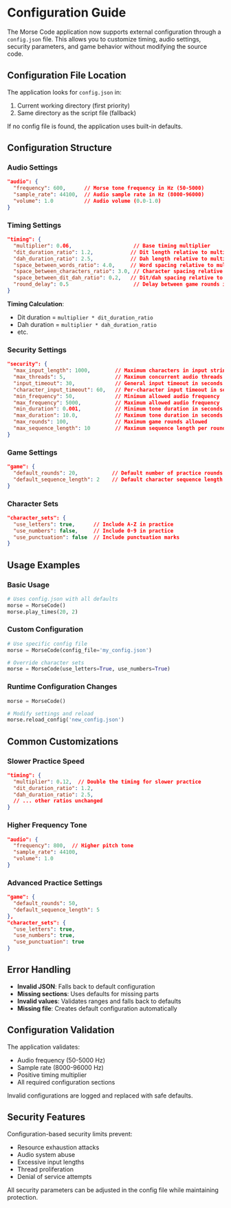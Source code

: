 # Configuration Guide

The Morse Code application now supports external configuration through a `config.json` file. This allows you to customize timing, audio settings, security parameters, and game behavior without modifying the source code.

## Configuration File Location

The application looks for `config.json` in:
1. Current working directory (first priority)
2. Same directory as the script file (fallback)

If no config file is found, the application uses built-in defaults.

## Configuration Structure

### Audio Settings
```json
"audio": {
  "frequency": 600,      // Morse tone frequency in Hz (50-5000)
  "sample_rate": 44100,  // Audio sample rate in Hz (8000-96000)
  "volume": 1.0          // Audio volume (0.0-1.0)
}
```

### Timing Settings
```json
"timing": {
  "multiplier": 0.06,                    // Base timing multiplier
  "dit_duration_ratio": 1.2,            // Dit length relative to multiplier
  "dah_duration_ratio": 2.5,            // Dah length relative to multiplier  
  "space_between_words_ratio": 4.0,     // Word spacing relative to multiplier
  "space_between_characters_ratio": 3.0, // Character spacing relative to multiplier
  "space_between_dit_dah_ratio": 0.2,   // Dit/dah spacing relative to multiplier
  "round_delay": 0.5                     // Delay between game rounds in seconds
}
```

**Timing Calculation**: 
- Dit duration = `multiplier * dit_duration_ratio`
- Dah duration = `multiplier * dah_duration_ratio`
- etc.

### Security Settings
```json
"security": {
  "max_input_length": 1000,        // Maximum characters in input strings
  "max_threads": 5,                // Maximum concurrent audio threads
  "input_timeout": 30,             // General input timeout in seconds
  "character_input_timeout": 60,   // Per-character input timeout in seconds
  "min_frequency": 50,             // Minimum allowed audio frequency
  "max_frequency": 5000,           // Maximum allowed audio frequency
  "min_duration": 0.001,           // Minimum tone duration in seconds
  "max_duration": 10.0,            // Maximum tone duration in seconds
  "max_rounds": 100,               // Maximum game rounds allowed
  "max_sequence_length": 10        // Maximum sequence length per round
}
```

### Game Settings
```json
"game": {
  "default_rounds": 20,           // Default number of practice rounds
  "default_sequence_length": 2    // Default character sequence length
}
```

### Character Sets
```json
"character_sets": {
  "use_letters": true,      // Include A-Z in practice
  "use_numbers": false,     // Include 0-9 in practice
  "use_punctuation": false  // Include punctuation marks
}
```

## Usage Examples

### Basic Usage
```python
# Uses config.json with all defaults
morse = MorseCode()
morse.play_times(20, 2)
```

### Custom Configuration
```python
# Use specific config file
morse = MorseCode(config_file='my_config.json')

# Override character sets
morse = MorseCode(use_letters=True, use_numbers=True)
```

### Runtime Configuration Changes
```python
morse = MorseCode()

# Modify settings and reload
morse.reload_config('new_config.json')
```

## Common Customizations

### Slower Practice Speed
```json
"timing": {
  "multiplier": 0.12,  // Double the timing for slower practice
  "dit_duration_ratio": 1.2,
  "dah_duration_ratio": 2.5,
  // ... other ratios unchanged
}
```

### Higher Frequency Tone
```json
"audio": {
  "frequency": 800,  // Higher pitch tone
  "sample_rate": 44100,
  "volume": 1.0
}
```

### Advanced Practice Settings
```json
"game": {
  "default_rounds": 50,
  "default_sequence_length": 5
},
"character_sets": {
  "use_letters": true,
  "use_numbers": true,
  "use_punctuation": true
}
```

## Error Handling

- **Invalid JSON**: Falls back to default configuration
- **Missing sections**: Uses defaults for missing parts
- **Invalid values**: Validates ranges and falls back to defaults
- **Missing file**: Creates default configuration automatically

## Configuration Validation

The application validates:
- Audio frequency (50-5000 Hz)
- Sample rate (8000-96000 Hz)  
- Positive timing multiplier
- All required configuration sections

Invalid configurations are logged and replaced with safe defaults.

## Security Features

Configuration-based security limits prevent:
- Resource exhaustion attacks
- Audio system abuse
- Excessive input lengths  
- Thread proliferation
- Denial of service attempts

All security parameters can be adjusted in the config file while maintaining protection.